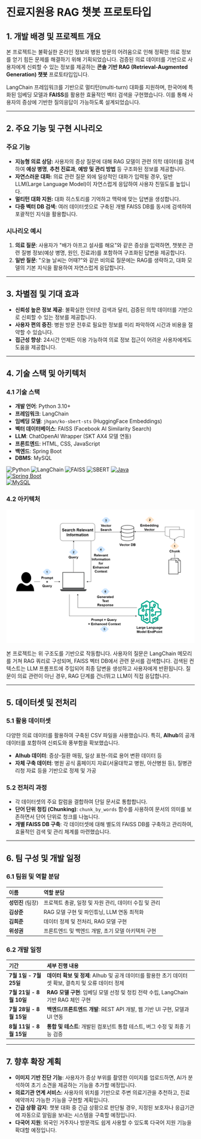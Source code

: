 # 진료지원용 RAG 챗봇 프로토타입

## 1\. 개발 배경 및 프로젝트 개요

본 프로젝트는 불확실한 온라인 정보와 병원 방문의 어려움으로 인해 정확한 의료 정보를 얻기 힘든 문제를 해결하기 위해 기획되었습니다. 검증된 의료 데이터를 기반으로 사용자에게 신뢰할 수 있는 정보를 제공하는 **콘솔 기반 RAG (Retrieval-Augmented Generation) 챗봇** 프로토타입입니다.

LangChain 프레임워크를 기반으로 멀티턴(multi-turn) 대화를 지원하며, 한국어에 특화된 임베딩 모델과 **FAISS**를 활용한 효율적인 벡터 검색을 구현했습니다. 이를 통해 사용자의 증상에 기반한 질의응답이 가능하도록 설계되었습니다.

-----

## 2\. 주요 기능 및 구현 시나리오

### 주요 기능

  - **지능형 의료 상담:** 사용자의 증상 질문에 대해 RAG 모델이 관련 의학 데이터를 검색하여 **예상 병명**, **추천 진료과**, **예방 및 관리 방법** 등 구조화된 정보를 제공합니다.
  - **자연스러운 대화:** 의료 관련 질문 외에 일상적인 대화가 입력될 경우, 일반 LLM(Large Language Model)이 자연스럽게 응답하여 사용자 친밀도를 높입니다.
  - **멀티턴 대화 지원:** 대화 히스토리를 기억하고 맥락에 맞는 답변을 생성합니다.
  - **다중 벡터 DB 검색:** 여러 데이터셋으로 구축된 개별 FAISS DB를 동시에 검색하여 포괄적인 지식을 활용합니다.

### 시나리오 예시

1.  **의료 질문**: 사용자가 "배가 아프고 설사를 해요"와 같은 증상을 입력하면, 챗봇은 관련 질병 정보(예상 병명, 원인, 진료과)를 포함하여 구조화된 답변을 제공합니다.
2.  **일반 질문**: "오늘 날씨는 어때?"와 같은 비의료 질문에는 RAG를 생략하고, 대화 모델의 기본 지식을 활용하여 자연스럽게 응답합니다.

-----

## 3\. 차별점 및 기대 효과

  - **신뢰성 높은 정보 제공**: 불확실한 인터넷 검색과 달리, 검증된 의학 데이터를 기반으로 신뢰할 수 있는 정보를 제공합니다.
  - **사용자 편의 증진**: 병원 방문 전후로 필요한 정보를 미리 파악하여 시간과 비용을 절약할 수 있습니다.
  - **접근성 향상**: 24시간 언제든 이용 가능하여 의료 정보 접근이 어려운 사용자에게도 도움을 제공합니다.

-----

## 4\. 기술 스택 및 아키텍처

### 4.1 기술 스택

  - **개발 언어**: Python 3.10+
  - **프레임워크**: LangChain
  - **임베딩 모델**: `jhgan/ko-sbert-sts` (HuggingFace Embeddings)
  - **벡터 데이터베이스**: FAISS (Facebook AI Similarity Search)
  - **LLM**: ChatOpenAI Wrapper (SKT AX4 모델 연동)
  - **프론트엔드**: HTML, CSS, JavaScript
  - **백엔드**: Spring Boot
  - **DBMS**: MySQL


![Python](https://img.shields.io/badge/Python-3.10-blue?logo=python&logoColor=white)
![LangChain](https://img.shields.io/badge/LangChain-v0.1.0-purple?logo=chainlink&logoColor=white)
![FAISS](https://img.shields.io/badge/FAISS-yellowgreen?logo=facebook&logoColor=white)
![SBERT](https://img.shields.io/badge/SBERT-KO--SBERT-lightblue?logo=semanticweb&logoColor=black)
[![Java](https://img.shields.io/badge/Java-17-orange?logo=java)](https://www.oracle.com/java/)  
[![Spring Boot](https://img.shields.io/badge/Spring%20Boot-3.1.4-brightgreen?logo=springboot)](https://spring.io/projects/spring-boot)  
[![MySQL](https://img.shields.io/badge/MySQL-8.0-blue?logo=mysql)](https://www.mysql.com/)  


### 4.2 아키텍처
![아키텍처 구조도](/rag_model.png) 

본 프로젝트는 위 구조도를 기반으로 작동합니다. 사용자의 질문은 LangChain 메모리를 거쳐 RAG 쿼리로 구성되며, FAISS 벡터 DB에서 관련 문서를 검색합니다. 검색된 컨텍스트는 LLM 프롬프트에 주입되어 최종 답변을 생성하고 사용자에게 반환됩니다. 질문이 의료 관련이 아닌 경우, RAG 단계를 건너뛰고 LLM이 직접 응답합니다.

-----

## 5\. 데이터셋 및 전처리

### 5.1 활용 데이터셋

다양한 의료 데이터를 활용하여 구축된 CSV 파일을 사용했습니다. 특히, **AIhub**의 공개 데이터를 포함하여 신뢰도와 풍부함을 확보했습니다.

  - **AIhub 데이터**: 증상-질환 매핑, 일상 표현-의료 용어 변환 데이터 등
  - **자체 구축 데이터**: 병원 공식 홈페이지 자료(서울대학교 병원, 아산병원 등), 질병관리청 자료 등을 기반으로 정제 및 가공

### 5.2 전처리 과정

  - 각 데이터셋의 주요 칼럼을 결합하여 단일 문서로 통합합니다.
  - **단어 단위 청킹 (Chunking)**: `chunk_by_words` 함수를 사용하여 문서의 의미를 보존하면서 단어 단위로 청크를 나눕니다.
  - **개별 FAISS DB 구축**: 각 데이터셋에 대해 별도의 FAISS DB를 구축하고 관리하여, 효율적인 검색 및 관리 체계를 마련했습니다.

-----

## 6\. 팀 구성 및 개발 일정

### 6.1 팀원 및 역할 분담

| 이름 | 역할 분담 |
|:---|:---|
| **성민진** (팀장) | 프로젝트 총괄, 일정 및 자원 관리, 데이터 수집 및 관리 |
| **김상준** | RAG 모델 구현 및 파인튜닝, LLM 연동 최적화 |
| **김희준** | 데이터 정제 및 전처리, RAG 모델 구현 |
| **위성권** | 프론트엔드 및 백엔드 개발, 초기 모델 아키텍처 구현 |

### 6.2 개발 일정

| 기간 | 세부 진행 내용 |
|:---|:---|
| **7월 1일 - 7월 25일** | **데이터 확보 및 정제**: AIhub 및 공개 데이터를 활용한 초기 데이터셋 확보, 결측치 및 오류 데이터 정제 |
| **7월 21일 - 8월 10일**| **RAG 모델 구현**: 임베딩 모델 선정 및 청킹 전략 수립, LangChain 기반 RAG 체인 구현 |
| **7월 28일 - 8월 15일**| **백엔드/프론트엔드 개발**: REST API 개발, 웹 기반 UI 구현, 모델과 UI 연동 |
| **8월 11일 - 8월 15일**| **통합 및 테스트**: 개발된 컴포넌트 통합 테스트, 버그 수정 및 최종 기능 검증 |

-----

## 7\. 향후 확장 계획

  - **이미지 기반 진단 기능**: 사용자가 증상 부위를 촬영한 이미지를 업로드하면, AI가 분석하여 초기 소견을 제공하는 기능을 추가할 예정입니다.
  - **의료기관 연계 서비스**: 사용자의 위치를 기반으로 주변 의료기관을 추천하고, 진료 예약까지 가능한 기능을 구현할 계획입니다.
  - **긴급 상황 감지**: 챗봇 대화 중 긴급 상황으로 판단될 경우, 지정된 보호자나 응급기관에 자동으로 알림을 보내는 시스템을 구축할 예정입니다.
  - **다국어 지원**: 외국인 거주자나 방문객도 쉽게 사용할 수 있도록 다국어 지원 기능을 확대할 예정입니다.
